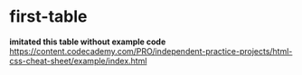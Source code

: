 # first-table
**imitated this table without example code** 
https://content.codecademy.com/PRO/independent-practice-projects/html-css-cheat-sheet/example/index.html 
